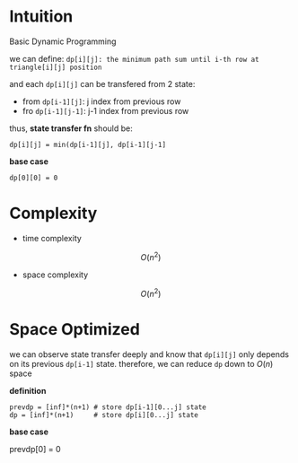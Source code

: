 # Intuition

Basic Dynamic Programming

we can define: `dp[i][j]: the minimum path sum until i-th row at triangle[i][j] position`

and each `dp[i][j]` can be transfered from 2 state:
- from `dp[i-1][j]`: j index from previous row
- fro `dp[i-1][j-1]`: j-1 index from previous row

thus, **state transfer fn** should be:

`dp[i][j] = min(dp[i-1][j], dp[i-1][j-1]`

**base case**

`dp[0][0] = 0`

# Complexity

- time complexity

$$O(n^2)$$

- space complexity

$$O(n^2)$$

# Space Optimized

we can observe state transfer deeply and know that `dp[i][j]` only depends on its previous `dp[i-1]` state.
therefore, we can reduce `dp` down to $O(n)$ space

**definition**

```
prevdp = [inf]*(n+1) # store dp[i-1][0...j] state
dp = [inf]*(n+1)     # store dp[i][0...j] state
```

**base case**

prevdp[0] = 0